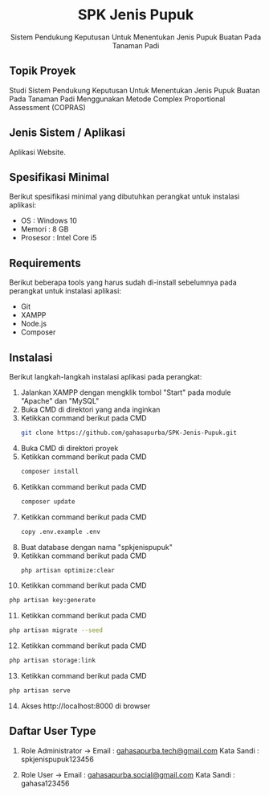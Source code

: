<div align="center">

  <h1 align="center">SPK Jenis Pupuk</h1>

  <p align="center">
    Sistem Pendukung Keputusan Untuk Menentukan Jenis Pupuk Buatan Pada Tanaman Padi
  </p>
</div>

## Topik Proyek

Studi Sistem Pendukung Keputusan Untuk Menentukan Jenis Pupuk Buatan Pada Tanaman Padi Menggunakan Metode Complex Proportional Assessment (COPRAS)

## Jenis Sistem / Aplikasi

Aplikasi Website.

## Spesifikasi Minimal

Berikut spesifikasi minimal yang dibutuhkan perangkat untuk instalasi aplikasi:
* OS : Windows 10
* Memori : 8 GB
* Prosesor : Intel Core i5

## Requirements

Berikut beberapa tools yang harus sudah di-install sebelumnya pada perangkat untuk instalasi aplikasi:
* Git
* XAMPP
* Node.js
* Composer

## Instalasi

Berikut langkah-langkah instalasi aplikasi pada perangkat:

1. Jalankan XAMPP dengan mengklik tombol "Start" pada module "Apache" dan "MySQL"
2. Buka CMD di direktori yang anda inginkan
3. Ketikkan command berikut pada CMD
   ```sh
   git clone https://github.com/gahasapurba/SPK-Jenis-Pupuk.git
   ```
4. Buka CMD di direktori proyek
5. Ketikkan command berikut pada CMD
   ```sh
   composer install
   ```
6. Ketikkan command berikut pada CMD
   ```sh
   composer update
   ```
7. Ketikkan command berikut pada CMD
   ```sh
   copy .env.example .env
   ```
8. Buat database dengan nama "spkjenispupuk"
9. Ketikkan command berikut pada CMD
   ```sh
   php artisan optimize:clear
   ```
10. Ketikkan command berikut pada CMD
   ```sh
   php artisan key:generate
   ```
11. Ketikkan command berikut pada CMD
   ```sh
   php artisan migrate --seed
   ```
12. Ketikkan command berikut pada CMD
   ```sh
   php artisan storage:link
   ```
13. Ketikkan command berikut pada CMD
   ```sh
   php artisan serve
   ```
14. Akses http://localhost:8000 di browser

## Daftar User Type

1. Role Administrator ->
   Email : gahasapurba.tech@gmail.com
   Kata Sandi : spkjenispupuk123456

2. Role User ->
   Email : gahasapurba.social@gmail.com
   Kata Sandi : gahasa123456

